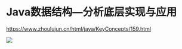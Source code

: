 # Java数据结构—分析底层实现与应用

https://www.zhoulujun.cn/html/java/KeyConcepts/159.html


 
![](https://img-blog.csdn.net/20180329134321253)














